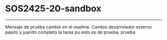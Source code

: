 # SOS2425-20-sandbox
-------
Mensaje de prueba cambio en el readme.
Cambio desarrolador externo pepito y juanito 
completo la tarea pu esto es de prueba.
prueba
